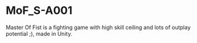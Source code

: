 # MoF_S-A001

Master Of Fist is a fighting game with high skill ceiling and lots of outplay potential ;), made in Unity.